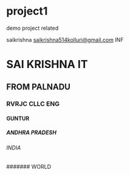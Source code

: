 # project1
demo project related

saikrishna
saikrishna514kolluri@gmail.com
INF

# SAI KRISHNA IT
## FROM PALNADU
### RVRJC CLLC ENG
#### GUNTUR
##### ANDHRA PRADESH
###### INDIA
####### WORLD
